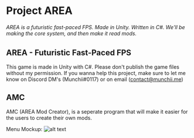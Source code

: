 # Project AREA

###### AREA is a futuristic fast-paced FPS. Made in Unity. Written in C#. We'll be making the core system, and then make it read mods.

## AREA - Futuristic Fast-Paced FPS

This game is made in Unity with C#. Please don't publish the game files without my permission. If you wanna help this project, make sure to let me know on Discord DM's (Munchii#0117) or on email (contact@munchii.me)



## AMC

AMC (AREA Mod Creator), is a seperate program that will make it easier for the users to create their own mods.

Menu Mockup:
![alt text](https://github.com/Dmunch04/fast-paced-fps--Area-/blob/master/Design/Mockups/Menu%20Design.png?raw=true)
